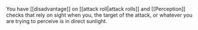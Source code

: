 You have [[disadvantage]] on [[attack roll|attack rolls]] and [[Perception]] checks that rely on sight when you, the target of the attack, or whatever you are trying to perceive is in direct sunlight.